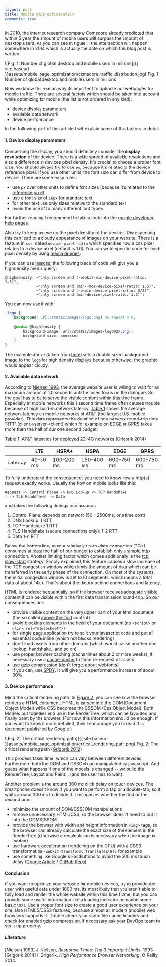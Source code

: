 ```yaml
---
layout: post
title: Mobile page optimization
comments: true
---
```


In 2010, the internet research company Comscore already predicted that within 5 year the amount of mobile users will surpass the amount of desktop users. As you can see in figure 1, the intersection will happen somewhere in 2014 which is actually the date on which this blog post is written.


![Fig. 1: Number of global desktop and mobile users in millions]({{ site.baseurl }}assets/mobile_page_optimization/comscore_traffic_distribution.jpg)
<a name="fig1">Fig. 1</a>: Number of global desktop and mobile users in millions

Now we know the reason why its importent to optimze our webpages for mobile traffic. There are several factors which should be taken into account while optimizing for mobile (the list is not ordered in any kind):

- device display parameters
- available data network
- device performance

In the following part of this article I will explain some of this factors in detail.

#### 1. Device display parameters

Concerning the display, you should definitely consider the **display resolution** of the device. There is a wide spread of available resolutions and also a difference in devices pixel density. It's crucial to choose a proper font size. You should always try to use `px`, because it's related to the device reference pixel. If you use other units, the font size can differ from device to device. There are some easy rules:

- use `px` over other units to define font sizes (because it's related to the [reference pixel](http://www.w3.org/TR/CSS2/syndata.html#length-units))
- use a font size of `16px` for standard text
- for other text use only sizes relative to the standard text
- avoid the use of to many different font types

For further reading I recommend to take a look into the [google developer help pages](https://developers.google.com/speed/docs/insights/UseLegibleFontSizes).


Also try to keep an eye on the pixel denstity of the devices. Disrespecting this can lead to a cloudy appearance of images on your website. There is a feature in `css`, called `device-pixel-ratio` which specifies how a css pixel relates to a device pixel (default is 1.0).  You can write specific code for each pixel density by using [media queries](http://www.w3.org/TR/css3-mediaqueries/):

If you can use [lesscss](http://lesscss.org), the following piece of code will give you a highdensity media query:

```less
@highdensity: ~"only screen and (-webkit-min-device-pixel-ratio: 1.5)",
              ~"only screen and (min--moz-device-pixel-ratio: 1.5)",
              ~"only screen and (-o-min-device-pixel-ratio: 3/2)",
              ~"only screen and (min-device-pixel-ratio: 1.5)";
```

You can now use it with:

```css
.logo {
    background: url(/static/images/logo.png) no-repeat 0 0;
 
    @media @highdensity {
        background-image: url(/static/images/logo@2x.png);
        background-size: contain;
    }
}
```

The example above (taken from [here](http://blog.scur.pl/2012/06/variable-media-queries-less-css/)) sets a double sized background image to the `logo` for high density displays because otherwise, the graphic would appear cloudy. 


#### 2. Available data network

According to [Nielsen 1993](http://www.nngroup.com/articles/response-times-3-important-limits/),  the average website user is willing to wait for an maximum amount of 1.0 seconds until he loses focus on the dialogue. So the goal has to be to serve the visible content within this time frame.
Especially in mobile networks this 1 second time frame often causes trouble because of high build-in network latency. [Table 1](#table1) shows the average network latency on mobile networks of AT&T (the largest U.S. mobile provider). This data represents the duration of one network round-trip time 'RTT' (client->server->client) which
for example on EDGE or GPRS takes more then the half of our one second budget.


 <a name="table1">Table 1</a>. AT&T latencies for deployed 2G–4G networks (Grigorik 2014)

|           |LTE	    |HSPA+	    |HSPA	    |EDGE	    |GPRS       |
|-----------|----------|-----------|-----------|-----------|-----------|
|Latency    |40–50 ms  |100–200 ms |150–400 ms |600–750 ms |600–750 ms |

To fully understand the consequences you need to know how a http(s) request exactly works. Usually the flow on mobile looks like this:

```
Request -> Control Plane -> DNS Lookup -> TCP Handshake
( -> TLS Handshake) -> Data
```

and takes the following timings into account:

1. Control Plane: depends on network (50 - 2500ms, one time cost)
2. DNS Lookup: 1 RTT
3. TCP Handshake 1 RTT
4. TLS Handshake (secure connections only): 1-2 RTT
5. Data 1-n RTT

Below the bottom line, even a relatively up-to-date connection (3G+) consumes at least the half of our budget to establish
only a simple http connection. Another limiting factor which comes additionally is the [tcp slow-start](http://en.wikipedia.org/wiki/Slow-start) strategy.
Simply explained, this feature causes a slow increase of the TCP congestion window which limits the amount of data which can be transferred in the early phase of the connection.
On most of the systems, the initial congestion window is set to 10 segments, which means a total data of about 14kb. That's about the theory behind connections and latency.

HTML is rendered sequentially, so if the browser receives adequate visible content it can be visible within the first data transmission round-trip. So our consequences are:

- provide visible content on the very upper part of your html document (the so called [above-the-fold](http://en.wikipedia.org/wiki/Above_the_fold) content)
- avoid blocking elements in the head of your document (no `<script>` or `<link rel="stylesheet">`)
- for single page application try to split your javascript code and put all essential code inline (which not blocks rendering)
- don't load assets from other domains (which would cause another dns lookup, handshake.. and so on)
- use proper browser caching (cache times about 2 or more weeks), if necessary use a [cache-buster](https://github.com/cbas/grunt-rev) to force re-request of assets
- use gzip compression (don't forget about webfonts)
- if you can, use [SPDY](http://www.chromium.org/spdy/spdy-whitepaper). It will give you a performance increase of about 30%

#### 3. Device performance

Mind the critical rendering path. In [Figure 2](#fig2), you can see how the browser renders a HTML document. HTML is parsed into the DOM (Document Object Model) while CSS becomes
the CSSOM (Css Object Model). Both Models put together end up in the RenderTree, which can be layouted and finally paint by the browser. (For now, this information should be enough.
If you want to know it more detailed, then I encourage you to read this [document published by Google](https://developers.google.com/web/fundamentals/performance/critical-rendering-path/).)

![Fig. 2: The critical rendering path]({{ site.baseurl }}assets/mobile_page_optimization/critical_rendering_path.png)
<a name="fig2">Fig. 2</a>: The critical rendering path ([Grigorik 2012](http://calendar.perfplanet.com/2012/deciphering-the-critical-rendering-path/))

This process takes time, which can vary between different devices. Furthermore both the DOM and CSSOM can manipulated by javascript. And guess what happens if one of the models is changed --
we build the RenderTree, Layout and Paint... (and the user has to wait).

Another problem is the around 300 ms click delay on touch devices. The smartphone doesn't know if you want to perform a tap or a double-tap, so it waits around 300 ms to decide if it recognizes whether the first or the second one.

- minimize the amount of DOM/CSSSOM manipulations
- remove unnecessary HTML/CSS, so the browser doesn't need to put it into the DOM/CSSOM
- provide the browser with width and height information in `<img>` tags, so the browser can already calculate the exact size of the element in the RenderTree (otherwise a recalculation is necessary when the image is loaded)
- use hardware acceleration (rendering on the GPU) with a CSS3 transformation `-webkit-transform: translateZ(0);` for example
- use something like Google's FastButtons to avoid the 300 ms touch delay ([Google Article](https://developers.google.com/mobile/articles/fast_buttons) / [GitHub Repo](https://github.com/alexblack/google-fastbutton))

#### Conclusion

If you want to optimize your website for mobile devices, try to provide the user with useful data under 1000 ms. Its most likely that you aren't able to fully load and render the whole website within this time frame, but you can provide some useful information like a loading indicator or maybe some basic text. Use a proper font size to create a good user experience on your site. Use HTML5/CSS3 features, because almost all modern (mobile) web browsers supports it. Double check your static file cache headers and check for enabled gzip compression. If necessary ask your DevOps team to set it up properly.

##### Literature

[Nielsen 1993] J. Nielson, *Response Times: The 3 Important Limits*, 1993
[Grigorik 2014] I. Grigorik, *High Performance Browser Networking*, O'Reilly, 2014.
